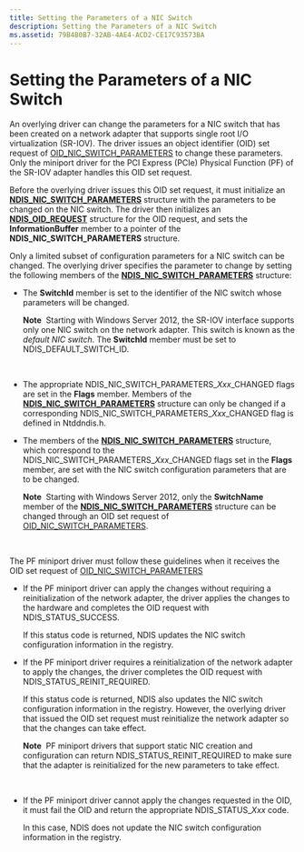 ```yaml
---
title: Setting the Parameters of a NIC Switch
description: Setting the Parameters of a NIC Switch
ms.assetid: 79B4B0B7-32AB-4AE4-ACD2-CE17C93573BA
---
```


# Setting the Parameters of a NIC Switch


An overlying driver can change the parameters for a NIC switch that has been created on a network adapter that supports single root I/O virtualization (SR-IOV). The driver issues an object identifier (OID) set request of [OID\_NIC\_SWITCH\_PARAMETERS](https://msdn.microsoft.com/library/windows/hardware/hh451823) to change these parameters. Only the miniport driver for the PCI Express (PCIe) Physical Function (PF) of the SR-IOV adapter handles this OID set request.

Before the overlying driver issues this OID set request, it must initialize an [**NDIS\_NIC\_SWITCH\_PARAMETERS**](https://msdn.microsoft.com/library/windows/hardware/hh451587) structure with the parameters to be changed on the NIC switch. The driver then initializes an [**NDIS\_OID\_REQUEST**](https://msdn.microsoft.com/library/windows/hardware/ff566710) structure for the OID request, and sets the **InformationBuffer** member to a pointer of the **NDIS\_NIC\_SWITCH\_PARAMETERS** structure.

Only a limited subset of configuration parameters for a NIC switch can be changed. The overlying driver specifies the parameter to change by setting the following members of the [**NDIS\_NIC\_SWITCH\_PARAMETERS**](https://msdn.microsoft.com/library/windows/hardware/hh451587) structure:

-   The **SwitchId** member is set to the identifier of the NIC switch whose parameters will be changed.

    **Note**  Starting with Windows Server 2012, the SR-IOV interface supports only one NIC switch on the network adapter. This switch is known as the *default NIC switch*. The **SwitchId** member must be set to NDIS\_DEFAULT\_SWITCH\_ID.

     

-   The appropriate NDIS\_NIC\_SWITCH\_PARAMETERS\_*Xxx*\_CHANGED flags are set in the **Flags** member. Members of the [**NDIS\_NIC\_SWITCH\_PARAMETERS**](https://msdn.microsoft.com/library/windows/hardware/hh451587) structure can only be changed if a corresponding NDIS\_NIC\_SWITCH\_PARAMETERS\_*Xxx*\_CHANGED flag is defined in Ntddndis.h.

-   The members of the [**NDIS\_NIC\_SWITCH\_PARAMETERS**](https://msdn.microsoft.com/library/windows/hardware/hh451587) structure, which correspond to the NDIS\_NIC\_SWITCH\_PARAMETERS\_*Xxx*\_CHANGED flags set in the **Flags** member, are set with the NIC switch configuration parameters that are to be changed.

    **Note**  Starting with Windows Server 2012, only the **SwitchName** member of the [**NDIS\_NIC\_SWITCH\_PARAMETERS**](https://msdn.microsoft.com/library/windows/hardware/hh451587) structure can be changed through an OID set request of [OID\_NIC\_SWITCH\_PARAMETERS](https://msdn.microsoft.com/library/windows/hardware/hh451823).

     

The PF miniport driver must follow these guidelines when it receives the OID set request of [OID\_NIC\_SWITCH\_PARAMETERS](https://msdn.microsoft.com/library/windows/hardware/hh451823)

-   If the PF miniport driver can apply the changes without requiring a reinitialization of the network adapter, the driver applies the changes to the hardware and completes the OID request with NDIS\_STATUS\_SUCCESS.

    If this status code is returned, NDIS updates the NIC switch configuration information in the registry.

-   If the PF miniport driver requires a reinitialization of the network adapter to apply the changes, the driver completes the OID request with NDIS\_STATUS\_REINIT\_REQUIRED.

    If this status code is returned, NDIS also updates the NIC switch configuration information in the registry. However, the overlying driver that issued the OID set request must reinitialize the network adapter so that the changes can take effect.

    **Note**  PF miniport drivers that support static NIC creation and configuration can return NDIS\_STATUS\_REINIT\_REQUIRED to make sure that the adapter is reinitialized for the new parameters to take effect.

     

-   If the PF miniport driver cannot apply the changes requested in the OID, it must fail the OID and return the appropriate NDIS\_STATUS\_*Xxx* code.

    In this case, NDIS does not update the NIC switch configuration information in the registry.

 

 





